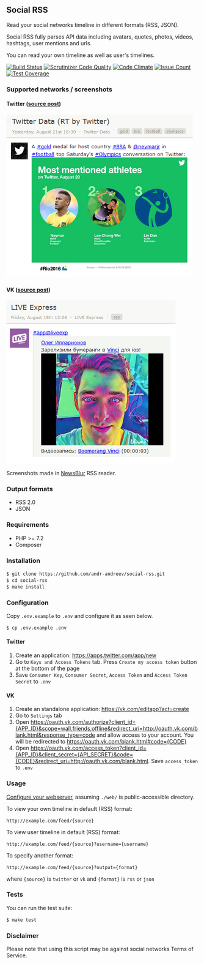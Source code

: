 ## Social RSS
Read your social networks timeline in different formats (RSS, JSON).

Social RSS fully parses API data including avatars, quotes, photos, videos, hashtags, user mentions and urls.

You can read your own timeline as well as user's timelines.

[![Build Status](https://travis-ci.org/andr-andreev/social-rss.svg?branch=master)](https://travis-ci.org/andr-andreev/social-rss)
[![Scrutinizer Code Quality](https://scrutinizer-ci.com/g/andr-andreev/social-rss/badges/quality-score.png?b=master)](https://scrutinizer-ci.com/g/andr-andreev/social-rss/?branch=master)
[![Code Climate](https://codeclimate.com/github/andr-andreev/social-rss/badges/gpa.svg)](https://codeclimate.com/github/andr-andreev/social-rss)
[![Issue Count](https://codeclimate.com/github/andr-andreev/social-rss/badges/issue_count.svg)](https://codeclimate.com/github/andr-andreev/social-rss)
[![Test Coverage](https://codeclimate.com/github/andr-andreev/social-rss/badges/coverage.svg)](https://codeclimate.com/github/andr-andreev/social-rss/coverage)

### Supported networks / screenshots
#### Twitter ([source post](https://twitter.com/TwitterData/status/767372163431018496))
![Twitter](docs/screenshots/twitter.png?raw=true "Twitter")

#### VK ([source post](https://vk.com/wall-32295218_365558))
![VK](docs/screenshots/vk.png?raw=true "VK")

Screenshots made in [NewsBlur](https://newsblur.com/) RSS reader.

### Output formats
* RSS 2.0
* JSON

### Requirements
* PHP >= 7.2
* Composer

### Installation
```bash
$ git clone https://github.com/andr-andreev/social-rss.git
$ cd social-rss
$ make install
```

### Configuration
Copy `.env.example` to `.env` and configure it as seen below.
```bash
$ cp .env.example .env
```

#### Twitter
1. Create an application: https://apps.twitter.com/app/new
2. Go to `Keys and Access Tokens` tab. Press `Create my access token` button at the bottom of the page
3. Save `Consumer Key`, `Consumer Secret`, `Access Token` and `Access Token Secret` to `.env`

#### VK
1. Create an standalone application: https://vk.com/editapp?act=create
2. Go to `Settings` tab
3. Open https://oauth.vk.com/authorize?client_id={APP_ID}&scope=wall,friends,offline&redirect_uri=http://oauth.vk.com/blank.html&response_type=code and allow access to your account. You will be redirected to https://oauth.vk.com/blank.html#code={CODE}
4. Open https://oauth.vk.com/access_token?client_id={APP_ID}&client_secret={API_SECRET}&code={CODE}&redirect_uri=http://oauth.vk.com/blank.html. Save `access_token` to `.env`

### Usage ###
[Configure your webserver](https://www.slimframework.com/docs/start/web-servers.html), assuming `./web/` is public-accessible directory.

To view your own timeline in default (RSS) format:
```
http://example.com/feed/{source}
```
To view user timeline in default (RSS) format:
```
http://example.com/feed/{source}?username={username}
```
To specify another format:
```
http://example.com/feed/{source}?output={format}
```
where `{source}` is `twitter` or `vk` and `{format}` is `rss` or `json`

### Tests ###
You can run the test suite:
```bash
$ make test
```

### Disclaimer ###
Please note that using this script may be against social networks Terms of Service.
